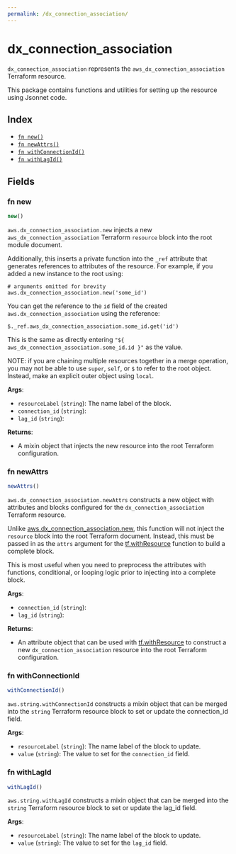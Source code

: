 ```yaml
---
permalink: /dx_connection_association/
---
```


# dx_connection_association

`dx_connection_association` represents the `aws_dx_connection_association` Terraform resource.



This package contains functions and utilities for setting up the resource using Jsonnet code.


## Index

* [`fn new()`](#fn-new)
* [`fn newAttrs()`](#fn-newattrs)
* [`fn withConnectionId()`](#fn-withconnectionid)
* [`fn withLagId()`](#fn-withlagid)

## Fields

### fn new

```ts
new()
```


`aws.dx_connection_association.new` injects a new `aws_dx_connection_association` Terraform `resource`
block into the root module document.

Additionally, this inserts a private function into the `_ref` attribute that generates references to attributes of the
resource. For example, if you added a new instance to the root using:

    # arguments omitted for brevity
    aws.dx_connection_association.new('some_id')

You can get the reference to the `id` field of the created `aws.dx_connection_association` using the reference:

    $._ref.aws_dx_connection_association.some_id.get('id')

This is the same as directly entering `"${ aws_dx_connection_association.some_id.id }"` as the value.

NOTE: if you are chaining multiple resources together in a merge operation, you may not be able to use `super`, `self`,
or `$` to refer to the root object. Instead, make an explicit outer object using `local`.

**Args**:
  - `resourceLabel` (`string`): The name label of the block.
  - `connection_id` (`string`): 
  - `lag_id` (`string`): 

**Returns**:
- A mixin object that injects the new resource into the root Terraform configuration.


### fn newAttrs

```ts
newAttrs()
```


`aws.dx_connection_association.newAttrs` constructs a new object with attributes and blocks configured for the `dx_connection_association`
Terraform resource.

Unlike [aws.dx_connection_association.new](#fn-dx_connection_associationnew), this function will not inject the `resource`
block into the root Terraform document. Instead, this must be passed in as the `attrs` argument for the
[tf.withResource](https://github.com/tf-libsonnet/core/tree/main/docs#fn-withresource) function to build a complete block.

This is most useful when you need to preprocess the attributes with functions, conditional, or looping logic prior to
injecting into a complete block.

**Args**:
  - `connection_id` (`string`): 
  - `lag_id` (`string`): 

**Returns**:
  - An attribute object that can be used with [tf.withResource](https://github.com/tf-libsonnet/core/tree/main/docs#fn-withresource) to construct a new `dx_connection_association` resource into the root Terraform configuration.


### fn withConnectionId

```ts
withConnectionId()
```

`aws.string.withConnectionId` constructs a mixin object that can be merged into the `string`
Terraform resource block to set or update the connection_id field.



**Args**:
  - `resourceLabel` (`string`): The name label of the block to update.
  - `value` (`string`): The value to set for the `connection_id` field.


### fn withLagId

```ts
withLagId()
```

`aws.string.withLagId` constructs a mixin object that can be merged into the `string`
Terraform resource block to set or update the lag_id field.



**Args**:
  - `resourceLabel` (`string`): The name label of the block to update.
  - `value` (`string`): The value to set for the `lag_id` field.
